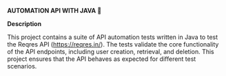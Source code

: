 **AUTOMATION API WITH JAVA 🎉**

**Description**

This project contains a suite of API automation tests written in Java to test the Reqres API (https://reqres.in/). 
The tests validate the core functionality of the API endpoints, including user creation, retrieval, and deletion. 
This project ensures that the API behaves as expected for different test scenarios.
